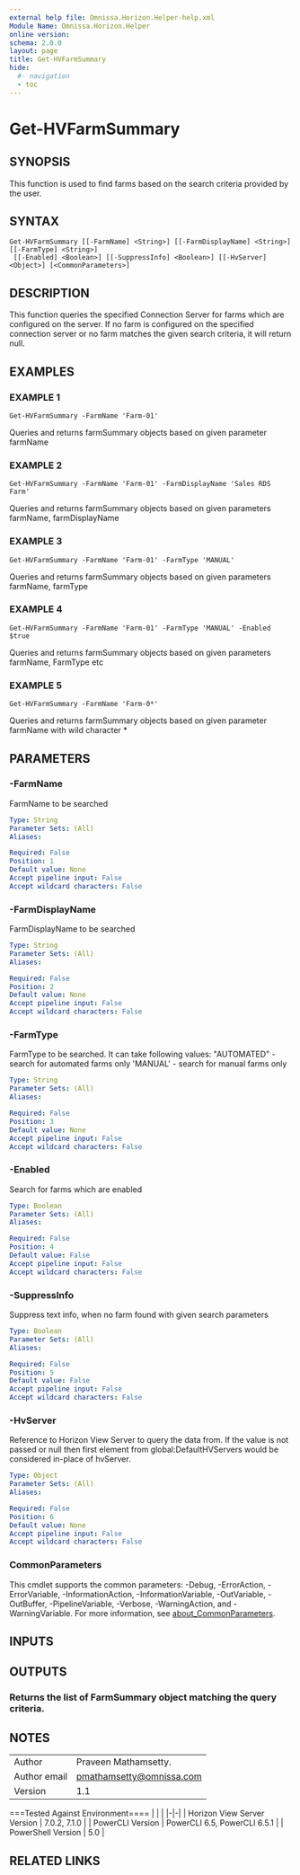 ```yaml
---
external help file: Omnissa.Horizon.Helper-help.xml
Module Name: Omnissa.Horizon.Helper
online version:
schema: 2.0.0
layout: page
title: Get-HVFarmSummary
hide:
  #- navigation
  - toc
---
```


# Get-HVFarmSummary

## SYNOPSIS
This function is used to find farms based on the search criteria provided by the user.

## SYNTAX

```
Get-HVFarmSummary [[-FarmName] <String>] [[-FarmDisplayName] <String>] [[-FarmType] <String>]
 [[-Enabled] <Boolean>] [[-SuppressInfo] <Boolean>] [[-HvServer] <Object>] [<CommonParameters>]
```

## DESCRIPTION
This function queries the specified Connection Server for farms which are configured on the server.
If no farm is configured on the specified connection server or no farm matches the given search criteria, it will return null.

## EXAMPLES

### EXAMPLE 1
```
Get-HVFarmSummary -FarmName 'Farm-01'
```

Queries and returns farmSummary objects based on given parameter farmName

### EXAMPLE 2
```
Get-HVFarmSummary -FarmName 'Farm-01' -FarmDisplayName 'Sales RDS Farm'
```

Queries and returns farmSummary objects based on given parameters farmName, farmDisplayName

### EXAMPLE 3
```
Get-HVFarmSummary -FarmName 'Farm-01' -FarmType 'MANUAL'
```

Queries and returns farmSummary objects based on given parameters farmName, farmType

### EXAMPLE 4
```
Get-HVFarmSummary -FarmName 'Farm-01' -FarmType 'MANUAL' -Enabled $true
```

Queries and returns farmSummary objects based on given parameters farmName, FarmType etc

### EXAMPLE 5
```
Get-HVFarmSummary -FarmName 'Farm-0*'
```

Queries and returns farmSummary objects based on given parameter farmName with wild character *

## PARAMETERS

### -FarmName
FarmName to be searched

```yaml
Type: String
Parameter Sets: (All)
Aliases:

Required: False
Position: 1
Default value: None
Accept pipeline input: False
Accept wildcard characters: False
```

### -FarmDisplayName
FarmDisplayName to be searched

```yaml
Type: String
Parameter Sets: (All)
Aliases:

Required: False
Position: 2
Default value: None
Accept pipeline input: False
Accept wildcard characters: False
```

### -FarmType
FarmType to be searched.
It can take following values:
"AUTOMATED"	- search for automated farms only
'MANUAL' - search for manual farms only

```yaml
Type: String
Parameter Sets: (All)
Aliases:

Required: False
Position: 3
Default value: None
Accept pipeline input: False
Accept wildcard characters: False
```

### -Enabled
Search for farms which are enabled

```yaml
Type: Boolean
Parameter Sets: (All)
Aliases:

Required: False
Position: 4
Default value: False
Accept pipeline input: False
Accept wildcard characters: False
```

### -SuppressInfo
Suppress text info, when no farm found with given search parameters

```yaml
Type: Boolean
Parameter Sets: (All)
Aliases:

Required: False
Position: 5
Default value: False
Accept pipeline input: False
Accept wildcard characters: False
```

### -HvServer
Reference to Horizon View Server to query the data from.
If the value is not passed or null then first element from global:DefaultHVServers would be considered in-place of hvServer.

```yaml
Type: Object
Parameter Sets: (All)
Aliases:

Required: False
Position: 6
Default value: None
Accept pipeline input: False
Accept wildcard characters: False
```

### CommonParameters
This cmdlet supports the common parameters: -Debug, -ErrorAction, -ErrorVariable, -InformationAction, -InformationVariable, -OutVariable, -OutBuffer, -PipelineVariable, -Verbose, -WarningAction, and -WarningVariable. For more information, see [about_CommonParameters](http://go.microsoft.com/fwlink/?LinkID=113216).

## INPUTS

## OUTPUTS

### Returns the list of FarmSummary object matching the query criteria.
## NOTES
| | |
|-|-|
| Author | Praveen Mathamsetty. |
| Author email | pmathamsetty@omnissa.com |
| Version | 1.1 |

===Tested Against Environment====
| | |
|-|-|
| Horizon View Server Version | 7.0.2, 7.1.0 |
| PowerCLI Version | PowerCLI 6.5, PowerCLI 6.5.1 |
| PowerShell Version | 5.0 |

## RELATED LINKS
